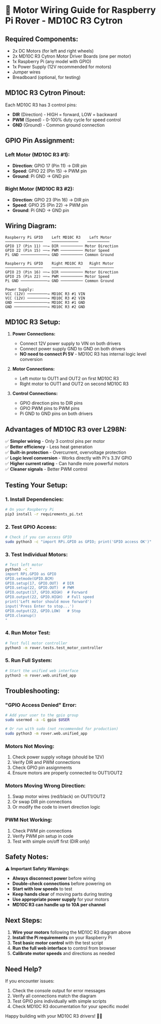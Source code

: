 # 🚗 Motor Wiring Guide for Raspberry Pi Rover - MD10C R3 Cytron

## **Required Components:**
- 2x DC Motors (for left and right wheels)
- 2x MD10C R3 Cytron Motor Driver Boards (one per motor)
- 1x Raspberry Pi (any model with GPIO)
- 1x Power Supply (12V recommended for motors)
- Jumper wires
- Breadboard (optional, for testing)

## **MD10C R3 Cytron Pinout:**
Each MD10C R3 has 3 control pins:
- **DIR** (Direction) - HIGH = forward, LOW = backward
- **PWM** (Speed) - 0-100% duty cycle for speed control
- **GND** (Ground) - Common ground connection

## **GPIO Pin Assignment:**

### **Left Motor (MD10C R3 #1):**
- **Direction**: GPIO 17 (Pin 11) → DIR pin
- **Speed**: GPIO 22 (Pin 15) → PWM pin
- **Ground**: Pi GND → GND pin

### **Right Motor (MD10C R3 #2):**
- **Direction**: GPIO 23 (Pin 16) → DIR pin  
- **Speed**: GPIO 25 (Pin 22) → PWM pin
- **Ground**: Pi GND → GND pin

## **Wiring Diagram:**

```
Raspberry Pi GPIO    Left MD10C R3    Left Motor
─────────────────    ────────────    ──────────
GPIO 17 (Pin 11) ──→ DIR ────────── Motor Direction
GPIO 22 (Pin 15) ──→ PWM ────────── Motor Speed
Pi GND ────────────→ GND ────────── Common Ground

Raspberry Pi GPIO    Right MD10C R3   Right Motor  
─────────────────    ─────────────    ───────────
GPIO 23 (Pin 16) ──→ DIR ────────── Motor Direction
GPIO 25 (Pin 22) ──→ PWM ────────── Motor Speed
Pi GND ────────────→ GND ────────── Common Ground

Power Supply:
VCC (12V) ─────────→ MD10C R3 #1 VIN
VCC (12V) ─────────→ MD10C R3 #2 VIN
GND ───────────────→ MD10C R3 #1 GND
GND ───────────────→ MD10C R3 #2 GND
```

## **MD10C R3 Setup:**

1. **Power Connections:**
   - Connect 12V power supply to VIN on both drivers
   - Connect power supply GND to GND on both drivers
   - **NO need to connect Pi 5V** - MD10C R3 has internal logic level conversion

2. **Motor Connections:**
   - Left motor to OUT1 and OUT2 on first MD10C R3
   - Right motor to OUT1 and OUT2 on second MD10C R3

3. **Control Connections:**
   - GPIO direction pins to DIR pins
   - GPIO PWM pins to PWM pins
   - Pi GND to GND pins on both drivers

## **Advantages of MD10C R3 over L298N:**

✅ **Simpler wiring** - Only 3 control pins per motor  
✅ **Better efficiency** - Less heat generation  
✅ **Built-in protection** - Overcurrent, overvoltage protection  
✅ **Logic level conversion** - Works directly with Pi's 3.3V GPIO  
✅ **Higher current rating** - Can handle more powerful motors  
✅ **Cleaner signals** - Better PWM control  

## **Testing Your Setup:**

### **1. Install Dependencies:**
```bash
# On your Raspberry Pi
pip3 install -r requirements_pi.txt
```

### **2. Test GPIO Access:**
```bash
# Check if you can access GPIO
sudo python3 -c "import RPi.GPIO as GPIO; print('GPIO access OK')"
```

### **3. Test Individual Motors:**
```bash
# Test left motor
python3 -c "
import RPi.GPIO as GPIO
GPIO.setmode(GPIO.BCM)
GPIO.setup(17, GPIO.OUT)  # DIR
GPIO.setup(22, GPIO.OUT)  # PWM
GPIO.output(17, GPIO.HIGH)  # Forward
GPIO.output(22, GPIO.HIGH)  # Full speed
print('Left motor should move forward')
input('Press Enter to stop...')
GPIO.output(22, GPIO.LOW)   # Stop
GPIO.cleanup()
"
```

### **4. Run Motor Test:**
```bash
# Test full motor controller
python3 -m rover.tests.test_motor_controller
```

### **5. Run Full System:**
```bash
# Start the unified web interface
python3 -m rover.web.unified_app
```

## **Troubleshooting:**

### **"GPIO Access Denied" Error:**
```bash
# Add your user to the gpio group
sudo usermod -a -G gpio $USER

# Or run with sudo (not recommended for production)
sudo python3 -m rover.web.unified_app
```

### **Motors Not Moving:**
1. Check power supply voltage (should be 12V)
2. Verify DIR and PWM connections
3. Check GPIO pin assignments
4. Ensure motors are properly connected to OUT1/OUT2

### **Motors Moving Wrong Direction:**
1. Swap motor wires (red/black) on OUT1/OUT2
2. Or swap DIR pin connections
3. Or modify the code to invert direction logic

### **PWM Not Working:**
1. Check PWM pin connections
2. Verify PWM pin setup in code
3. Test with simple on/off first (DIR only)

## **Safety Notes:**

⚠️ **Important Safety Warnings:**
- **Always disconnect power** before wiring
- **Double-check connections** before powering on
- **Start with low speeds** to test
- **Keep hands clear** of moving parts during testing
- **Use appropriate power supply** for your motors
- **MD10C R3 can handle up to 10A per channel**

## **Next Steps:**

1. **Wire your motors** following the MD10C R3 diagram above
2. **Install the Pi requirements** on your Raspberry Pi
3. **Test basic motor control** with the test script
4. **Run the full web interface** to control from browser
5. **Calibrate motor speeds** and directions as needed

## **Need Help?**

If you encounter issues:
1. Check the console output for error messages
2. Verify all connections match the diagram
3. Test GPIO pins individually with simple scripts
4. Check MD10C R3 documentation for your specific model

Happy building with your MD10C R3 drivers! 🤖🚗
